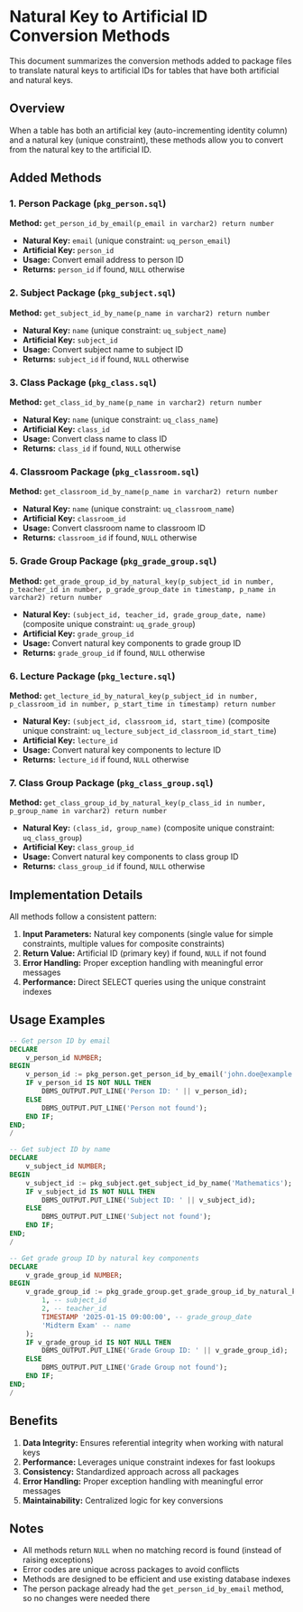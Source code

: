 # Natural Key to Artificial ID Conversion Methods

This document summarizes the conversion methods added to package files to translate natural keys to artificial IDs for tables that have both artificial and natural keys.

## Overview

When a table has both an artificial key (auto-incrementing identity column) and a natural key (unique constraint), these methods allow you to convert from the natural key to the artificial ID.

## Added Methods

### 1. Person Package (`pkg_person.sql`)
**Method:** `get_person_id_by_email(p_email in varchar2) return number`
- **Natural Key:** `email` (unique constraint: `uq_person_email`)
- **Artificial Key:** `person_id`
- **Usage:** Convert email address to person ID
- **Returns:** `person_id` if found, `NULL` otherwise

### 2. Subject Package (`pkg_subject.sql`)
**Method:** `get_subject_id_by_name(p_name in varchar2) return number`
- **Natural Key:** `name` (unique constraint: `uq_subject_name`)
- **Artificial Key:** `subject_id`
- **Usage:** Convert subject name to subject ID
- **Returns:** `subject_id` if found, `NULL` otherwise

### 3. Class Package (`pkg_class.sql`)
**Method:** `get_class_id_by_name(p_name in varchar2) return number`
- **Natural Key:** `name` (unique constraint: `uq_class_name`)
- **Artificial Key:** `class_id`
- **Usage:** Convert class name to class ID
- **Returns:** `class_id` if found, `NULL` otherwise

### 4. Classroom Package (`pkg_classroom.sql`)
**Method:** `get_classroom_id_by_name(p_name in varchar2) return number`
- **Natural Key:** `name` (unique constraint: `uq_classroom_name`)
- **Artificial Key:** `classroom_id`
- **Usage:** Convert classroom name to classroom ID
- **Returns:** `classroom_id` if found, `NULL` otherwise

### 5. Grade Group Package (`pkg_grade_group.sql`)
**Method:** `get_grade_group_id_by_natural_key(p_subject_id in number, p_teacher_id in number, p_grade_group_date in timestamp, p_name in varchar2) return number`
- **Natural Key:** `(subject_id, teacher_id, grade_group_date, name)` (composite unique constraint: `uq_grade_group`)
- **Artificial Key:** `grade_group_id`
- **Usage:** Convert natural key components to grade group ID
- **Returns:** `grade_group_id` if found, `NULL` otherwise

### 6. Lecture Package (`pkg_lecture.sql`)
**Method:** `get_lecture_id_by_natural_key(p_subject_id in number, p_classroom_id in number, p_start_time in timestamp) return number`
- **Natural Key:** `(subject_id, classroom_id, start_time)` (composite unique constraint: `uq_lecture_subject_id_classroom_id_start_time`)
- **Artificial Key:** `lecture_id`
- **Usage:** Convert natural key components to lecture ID
- **Returns:** `lecture_id` if found, `NULL` otherwise

### 7. Class Group Package (`pkg_class_group.sql`)
**Method:** `get_class_group_id_by_natural_key(p_class_id in number, p_group_name in varchar2) return number`
- **Natural Key:** `(class_id, group_name)` (composite unique constraint: `uq_class_group`)
- **Artificial Key:** `class_group_id`
- **Usage:** Convert natural key components to class group ID
- **Returns:** `class_group_id` if found, `NULL` otherwise

## Implementation Details

All methods follow a consistent pattern:
1. **Input Parameters:** Natural key components (single value for simple constraints, multiple values for composite constraints)
2. **Return Value:** Artificial ID (primary key) if found, `NULL` if not found
3. **Error Handling:** Proper exception handling with meaningful error messages
4. **Performance:** Direct SELECT queries using the unique constraint indexes

## Usage Examples

```sql
-- Get person ID by email
DECLARE
    v_person_id NUMBER;
BEGIN
    v_person_id := pkg_person.get_person_id_by_email('john.doe@example.com');
    IF v_person_id IS NOT NULL THEN
        DBMS_OUTPUT.PUT_LINE('Person ID: ' || v_person_id);
    ELSE
        DBMS_OUTPUT.PUT_LINE('Person not found');
    END IF;
END;
/

-- Get subject ID by name
DECLARE
    v_subject_id NUMBER;
BEGIN
    v_subject_id := pkg_subject.get_subject_id_by_name('Mathematics');
    IF v_subject_id IS NOT NULL THEN
        DBMS_OUTPUT.PUT_LINE('Subject ID: ' || v_subject_id);
    ELSE
        DBMS_OUTPUT.PUT_LINE('Subject not found');
    END IF;
END;
/

-- Get grade group ID by natural key components
DECLARE
    v_grade_group_id NUMBER;
BEGIN
    v_grade_group_id := pkg_grade_group.get_grade_group_id_by_natural_key(
        1, -- subject_id
        2, -- teacher_id
        TIMESTAMP '2025-01-15 09:00:00', -- grade_group_date
        'Midterm Exam' -- name
    );
    IF v_grade_group_id IS NOT NULL THEN
        DBMS_OUTPUT.PUT_LINE('Grade Group ID: ' || v_grade_group_id);
    ELSE
        DBMS_OUTPUT.PUT_LINE('Grade Group not found');
    END IF;
END;
/
```

## Benefits

1. **Data Integrity:** Ensures referential integrity when working with natural keys
2. **Performance:** Leverages unique constraint indexes for fast lookups
3. **Consistency:** Standardized approach across all packages
4. **Error Handling:** Proper exception handling with meaningful error messages
5. **Maintainability:** Centralized logic for key conversions

## Notes

- All methods return `NULL` when no matching record is found (instead of raising exceptions)
- Error codes are unique across packages to avoid conflicts
- Methods are designed to be efficient and use existing database indexes
- The person package already had the `get_person_id_by_email` method, so no changes were needed there

